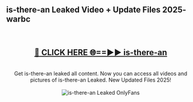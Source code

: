 <h2>is-there-an Leaked Video + Update Files 2025- warbc</h2>
<br>
<div align="center">
<h2><a href="https://libra.edu.pl?is-there-an" rel="nofollow">🔴 CLICK HERE 🌐==►► is-there-an</a></h2>
<br>
Get is-there-an leaked all content. Now you can access all videos and pictures of is-there-an Leaked. New Updated Files 2025!
<br>
<br>
<a href="https://libra.edu.pl?is-there-an" rel="nofollow" data-target="animated-image.originalLink"><img src="https://i.ibb.co.com/WyWwxjT/player-gif2.gif" alt="is-there-an Leaked OnlyFans" style="max-width: 100%; display: inline-block;" data-target="animated-image.originalImage"></a>
</div>
<br>